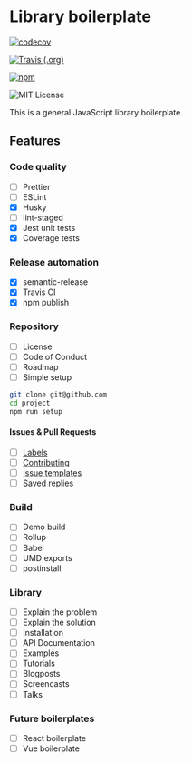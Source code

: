 # Library boilerplate

[![codecov](https://codecov.io/gh/estevanmaito/library-boilerplate/branch/master/graph/badge.svg)](https://codecov.io/gh/estevanmaito/library-boilerplate)

[![Travis (.org)](https://img.shields.io/travis/estevanmaito/library-boilerplate)](https://travis-ci.com/github/estevanmaito/library-boilerplate)

[![npm](https://img.shields.io/npm/v/mylibrary-boilerplate)](https://www.npmjs.com/package/mylibrary-boilerplate)

![MIT License](https://img.shields.io/github/license/estevanmaito/library-boilerplate)

This is a general JavaScript library boilerplate.

## Features

### Code quality

- [ ] Prettier
- [ ] ESLint
- [x] Husky
- [ ] lint-staged
- [x] Jest unit tests
- [x] Coverage tests

### Release automation

- [x] semantic-release
- [x] Travis CI
- [x] npm publish

### Repository

- [ ] License
- [ ] Code of Conduct
- [ ] Roadmap
- [ ] Simple setup

```sh
git clone git@github.com
cd project
npm run setup
```

#### Issues & Pull Requests

- [ ] [Labels](https://help.github.com/en/github/managing-your-work-on-github/creating-a-label)
- [ ] [Contributing](https://help.github.com/en/github/building-a-strong-community/setting-guidelines-for-repository-contributors)
- [ ] [Issue templates](https://help.github.com/en/github/building-a-strong-community/about-issue-and-pull-request-templates#issue-templates)
- [ ] [Saved replies](https://help.github.com/en/github/writing-on-github/working-with-saved-replies)

### Build

- [ ] Demo build
- [ ] Rollup
- [ ] Babel
- [ ] UMD exports
- [ ] postinstall

### Library

- [ ] Explain the problem
- [ ] Explain the solution
- [ ] Installation
- [ ] API Documentation
- [ ] Examples
- [ ] Tutorials
- [ ] Blogposts
- [ ] Screencasts
- [ ] Talks

### Future boilerplates

- [ ] React boilerplate
- [ ] Vue boilerplate
